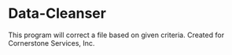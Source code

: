 # Data-Cleanser
This program will correct a file based on given criteria. Created for Cornerstone Services, Inc.
